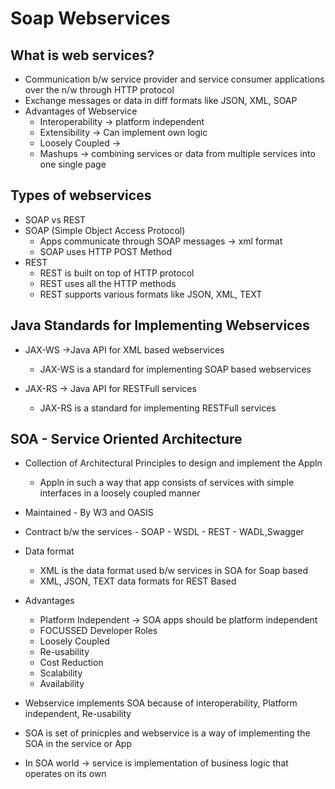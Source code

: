 # Soap Webservices

## What is web services?

-	Communication b/w service provider and service consumer applications over the n/w through HTTP protocol
-	Exchange messages or data in diff formats like JSON, XML, SOAP
- 	Advantages of Webservice
	- 	Interoperability -> platform independent
	- 	Extensibility -> Can implement own logic
	- 	Loosely Coupled -> 
	- 	Mashups -> combining services or data from multiple services into one single page

## Types of webservices

- 	SOAP vs REST
- 	SOAP (Simple Object Access Protocol)
	- 	Apps communicate through SOAP messages -> xml format
	- 	SOAP uses HTTP POST Method
- REST
	- 	REST is built on top of HTTP protocol
	- 	REST uses all the HTTP methods
	- 	REST supports various formats like JSON, XML, TEXT
	


## Java Standards for Implementing Webservices

- 	JAX-WS ->Java API for XML based webservices
	- 	JAX-WS is a standard for implementing SOAP based webservices
	
- 	JAX-RS -> Java API for RESTFull services
	-	JAX-RS is a standard for implementing RESTFull services
		
## SOA - Service Oriented Architecture

- 	Collection of Architectural Principles to design and implement the Appln
	- 	Appln in such a way that app consists of services with simple interfaces in a loosely coupled manner
	
- 	Maintained
		- 	By W3 and OASIS
		
- 	Contract b/w the services
		- 	SOAP - WSDL
		- 	REST - WADL,Swagger
		
- 	Data format
	- 	XML is the data format used b/w services in SOA for Soap based
	-	XML, JSON, TEXT data formats for REST Based

- 	Advantages
	- 	Platform Independent -> SOA apps should be platform independent
	- 	FOCUSSED Developer Roles
	- 	Loosely Coupled
	- 	Re-usability
	- 	Cost Reduction
	- 	Scalability
	- 	Availability
	
- 	Webservice implements SOA because of interoperability, Platform independent, Re-usability	
- 	SOA is set of prinicples and webservice is a way of implementing the SOA in the service or App
- 	In SOA world -> service is implementation of business logic that operates on its own
